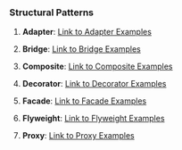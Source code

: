 ### Structural Patterns
1. **Adapter**: [Link to Adapter Examples](./Adapter/)

2. **Bridge**: [Link to Bridge Examples](./Bridge/)

3. **Composite**: [Link to Composite Examples](./Composite/)

4. **Decorator**: [Link to Decorator Examples](./Decorator/)

5. **Facade**: [Link to Facade Examples](./Facade/)

6. **Flyweight**: [Link to Flyweight Examples](./Flyweight/)

7. **Proxy**: [Link to Proxy Examples](./Proxy/)